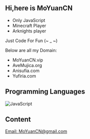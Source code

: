 ## Hi,here is MoYuanCN
* Only JavaScript
* Minecraft Player
* Arknights player

Just Code For Fun (~ _ ~)

Below are all my Domain:

- MoYuanCN.vip
- AveMujica.org
- Anisufia.com
- Yufiria.com

## Programming Languages
![JavaScript](https://img.shields.io/badge/-JavaScript-f7df1e?style=flat-square&logo=JavaScript&labelColor=f7df1e&logoColor=000)

## Content
[Email: MoYuanCN@gmail.com](mailto:MoYuanCN@gmail.com)
